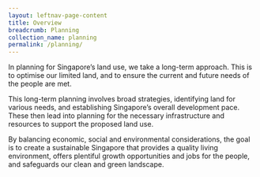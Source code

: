 ```yaml
---
layout: leftnav-page-content
title: Overview
breadcrumb: Planning
collection_name: planning
permalink: /planning/
---
```


In planning for Singapore’s land use, we take a long-term approach. This is to optimise our limited land, and to ensure the current and future needs of the people are met.

This long-term planning involves broad strategies, identifying land for various needs, and establishing Singapore’s overall development pace. These then lead into planning for the necessary infrastructure and resources to support the proposed land use.

By balancing economic, social and environmental considerations, the goal is to create a sustainable Singapore that provides a quality living environment, offers plentiful growth opportunities and jobs for the people, and safeguards our clean and green landscape.
